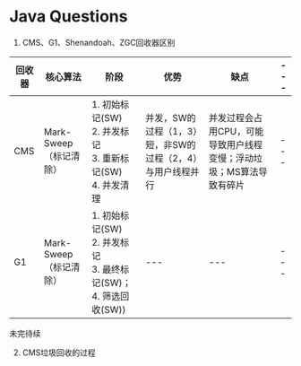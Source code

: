 # Java Questions

1. CMS、G1、Shenandoah、ZGC回收器区别

|回收器|核心算法|阶段|优势|缺点|---|
|---|---|---|---|---|---|
|CMS|Mark-Sweep（标记清除）|1. 初始标记(SW)<br>2. 并发标记<br>3. 重新标记(SW)<br>4. 并发清理|并发，SW的过程（1，3）短，非SW的过程（2，4）与用户线程并行|并发过程会占用CPU，可能导致用户线程变慢；浮动垃圾；MS算法导致有碎片|---|
|G1|Mark-Sweep（标记清除）|1. 初始标记(SW)<br> 2. 并发标记 <br> 3. 最终标记(SW)；4. 筛选回收(SW))|---|---|---|
未完待续

2. CMS垃圾回收的过程